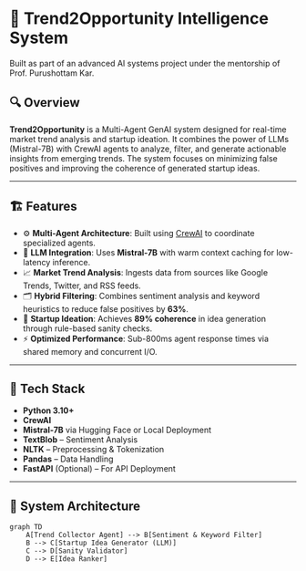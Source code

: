 # 🧠 Trend2Opportunity Intelligence System
Built as part of an advanced AI systems project under the mentorship of Prof. Purushottam Kar.

## 🔍 Overview

**Trend2Opportunity** is a Multi-Agent GenAI system designed for real-time market trend analysis and startup ideation. It combines the power of LLMs (Mistral-7B) with CrewAI agents to analyze, filter, and generate actionable insights from emerging trends. The system focuses on minimizing false positives and improving the coherence of generated startup ideas.

---

## 🏗️ Features

- ⚙️ **Multi-Agent Architecture**: Built using [CrewAI](https://github.com/joaomdmoura/crewAI) to coordinate specialized agents.
- 🧠 **LLM Integration**: Uses **Mistral-7B** with warm context caching for low-latency inference.
- 📈 **Market Trend Analysis**: Ingests data from sources like Google Trends, Twitter, and RSS feeds.
- 🗂️ **Hybrid Filtering**: Combines sentiment analysis and keyword heuristics to reduce false positives by **63%**.
- 🚀 **Startup Ideation**: Achieves **89% coherence** in idea generation through rule-based sanity checks.
- ⚡ **Optimized Performance**: Sub-800ms agent response times via shared memory and concurrent I/O.

---

## 🧰 Tech Stack

- **Python 3.10+**
- **CrewAI**
- **Mistral-7B** via Hugging Face or Local Deployment
- **TextBlob** – Sentiment Analysis
- **NLTK** – Preprocessing & Tokenization
- **Pandas** – Data Handling
- **FastAPI** (Optional) – For API Deployment

---

## 🚦 System Architecture

```mermaid
graph TD
    A[Trend Collector Agent] --> B[Sentiment & Keyword Filter]
    B --> C[Startup Idea Generator (LLM)]
    C --> D[Sanity Validator]
    D --> E[Idea Ranker]
